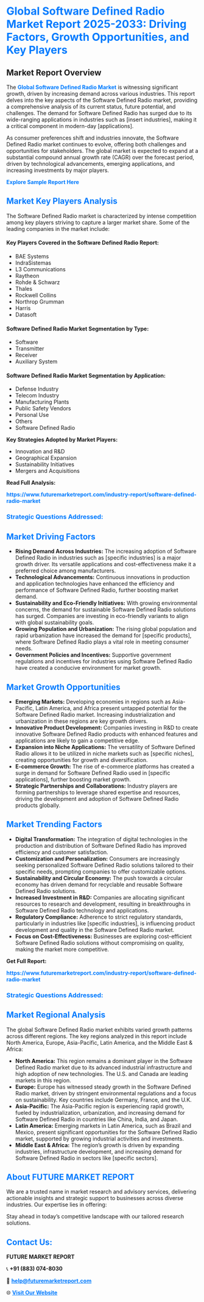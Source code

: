 <h1 style="color: #007BFF;">Global Software Defined Radio Market Report 2025-2033: Driving Factors, Growth Opportunities, and Key Players</h1>

<section id="overview">
<h2>Market Report Overview</h2>
<p>The <a href="https://www.futuremarketreport.com/industry-report/software-defined-radio-market" style="color: #007BFF; text-decoration: none;"><strong>Global Software Defined Radio Market</strong></a> is witnessing significant growth, driven by increasing demand across various industries. This report delves into the key aspects of the Software Defined Radio market, providing a comprehensive analysis of its current status, future potential, and challenges. The demand for Software Defined Radio has surged due to its wide-ranging applications in industries such as [insert industries], making it a critical component in modern-day [applications].</p>
<p>As consumer preferences shift and industries innovate, the Software Defined Radio market continues to evolve, offering both challenges and opportunities for stakeholders. The global market is expected to expand at a substantial compound annual growth rate (CAGR) over the forecast period, driven by technological advancements, emerging applications, and increasing investments by major players.</p>
</section>

<section id="overview">
<p><a href="https://www.futuremarketreport.com/request-sample/reportId=112531" style="color: #007BFF; text-decoration: none;"><strong>Explore Sample Report Here</strong></a></p>
</section>

<section id="key-players">
<h2 style="color: #007BFF;">Market Key Players Analysis</h2>
<p>The Software Defined Radio market is characterized by intense competition among key players striving to capture a larger market share. Some of the leading companies in the market include:</p>
<h4>Key Players Covered in the Software Defined Radio Report:</h4>
<ul><li>BAE Systems</li><li>IndraSistemas</li><li>L3 Communications</li><li>Raytheon</li><li>Rohde &amp; Schwarz</li><li>Thales</li><li>Rockwell Collins</li><li>Northrop Grumman</li><li>Harris</li><li>Datasoft</li></ul>
<h4>Software Defined Radio Market Segmentation by Type:</h4>
<ul><li>Software</li><li>Transmitter</li><li>Receiver</li><li>Auxiliary System</li></ul>

<h4>Software Defined Radio Market Segmentation by Application:</h4>
<ul><li>Defense Industry</li><li>Telecom Industry</li><li>Manufacturing Plants</li><li>Public Safety Vendors</li><li>Personal Use</li><li>Others</li><li>Software Defined Radio</li></ul>
<p><strong>Key Strategies Adopted by Market Players:</strong></p>
<ul>
<li>Innovation and R&D</li>
<li>Geographical Expansion</li>
<li>Sustainability Initiatives</li>
<li>Mergers and Acquisitions</li>
</ul>
</section>

<section>
<p><strong>Read Full Analysis: </strong></p><a href="https://www.futuremarketreport.com/industry-report/software-defined-radio-market" style="color: #007BFF; text-decoration: none;"><strong>https://www.futuremarketreport.com/industry-report/software-defined-radio-market</strong></a>
<h3 style="color: #007BFF;">Strategic Questions Addressed:</h3>
</section>

<section id="driving-factors">
<h2 style="color: #007BFF;">Market Driving Factors</h2>
<ul>
<li><strong>Rising Demand Across Industries:</strong> The increasing adoption of Software Defined Radio in industries such as [specific industries] is a major growth driver. Its versatile applications and cost-effectiveness make it a preferred choice among manufacturers.</li>
<li><strong>Technological Advancements:</strong> Continuous innovations in production and application technologies have enhanced the efficiency and performance of Software Defined Radio, further boosting market demand.</li>
<li><strong>Sustainability and Eco-Friendly Initiatives:</strong> With growing environmental concerns, the demand for sustainable Software Defined Radio solutions has surged. Companies are investing in eco-friendly variants to align with global sustainability goals.</li>
<li><strong>Growing Population and Urbanization:</strong> The rising global population and rapid urbanization have increased the demand for [specific products], where Software Defined Radio plays a vital role in meeting consumer needs.</li>
<li><strong>Government Policies and Incentives:</strong> Supportive government regulations and incentives for industries using Software Defined Radio have created a conducive environment for market growth.</li>
</ul>
</section>

<section id="growth-opportunities">
<h2 style="color: #007BFF;">Market Growth Opportunities</h2>
<ul>
<li><strong>Emerging Markets:</strong> Developing economies in regions such as Asia-Pacific, Latin America, and Africa present untapped potential for the Software Defined Radio market. Increasing industrialization and urbanization in these regions are key growth drivers.</li>
<li><strong>Innovative Product Development:</strong> Companies investing in R&D to create innovative Software Defined Radio products with enhanced features and applications are likely to gain a competitive edge.</li>
<li><strong>Expansion into Niche Applications:</strong> The versatility of Software Defined Radio allows it to be utilized in niche markets such as [specific niches], creating opportunities for growth and diversification.</li>
<li><strong>E-commerce Growth:</strong> The rise of e-commerce platforms has created a surge in demand for Software Defined Radio used in [specific applications], further boosting market growth.</li>
<li><strong>Strategic Partnerships and Collaborations:</strong> Industry players are forming partnerships to leverage shared expertise and resources, driving the development and adoption of Software Defined Radio products globally.</li>
</ul>
</section>

<section id="trending-factors">
<h2 style="color: #007BFF;">Market Trending Factors</h2>
<ul>
<li><strong>Digital Transformation:</strong> The integration of digital technologies in the production and distribution of Software Defined Radio has improved efficiency and customer satisfaction.</li>
<li><strong>Customization and Personalization:</strong> Consumers are increasingly seeking personalized Software Defined Radio solutions tailored to their specific needs, prompting companies to offer customizable options.</li>
<li><strong>Sustainability and Circular Economy:</strong> The push towards a circular economy has driven demand for recyclable and reusable Software Defined Radio solutions.</li>
<li><strong>Increased Investment in R&D:</strong> Companies are allocating significant resources to research and development, resulting in breakthroughs in Software Defined Radio technology and applications.</li>
<li><strong>Regulatory Compliance:</strong> Adherence to strict regulatory standards, particularly in industries like [specific industries], is influencing product development and quality in the Software Defined Radio market.</li>
<li><strong>Focus on Cost-Effectiveness:</strong> Businesses are exploring cost-efficient Software Defined Radio solutions without compromising on quality, making the market more competitive.</li>
</ul>
</section>

<section>
<p><strong>Get Full Report: </strong></p><a href="https://www.futuremarketreport.com/industry-report/software-defined-radio-market" style="color: #007BFF; text-decoration: none;"><strong>https://www.futuremarketreport.com/industry-report/software-defined-radio-market</strong></a>
<h3 style="color: #007BFF;">Strategic Questions Addressed:</h3>
</section>


<section id="regional-analysis">
<h2 style="color: #007BFF;">Market Regional Analysis</h2>
<p>The global Software Defined Radio market exhibits varied growth patterns across different regions. The key regions analyzed in this report include North America, Europe, Asia-Pacific, Latin America, and the Middle East & Africa:</p>
<ul>
<li><strong>North America:</strong> This region remains a dominant player in the Software Defined Radio market due to its advanced industrial infrastructure and high adoption of new technologies. The U.S. and Canada are leading markets in this region.</li>
<li><strong>Europe:</strong> Europe has witnessed steady growth in the Software Defined Radio market, driven by stringent environmental regulations and a focus on sustainability. Key countries include Germany, France, and the U.K.</li>
<li><strong>Asia-Pacific:</strong> The Asia-Pacific region is experiencing rapid growth, fueled by industrialization, urbanization, and increasing demand for Software Defined Radio in countries like China, India, and Japan.</li>
<li><strong>Latin America:</strong> Emerging markets in Latin America, such as Brazil and Mexico, present significant opportunities for the Software Defined Radio market, supported by growing industrial activities and investments.</li>
<li><strong>Middle East & Africa:</strong> The region’s growth is driven by expanding industries, infrastructure development, and increasing demand for Software Defined Radio in sectors like [specific sectors].</li>
</ul>
</section>

<footer>
<h2 style="color: #007BFF;">About FUTURE MARKET REPORT</h2>
<p>We are a trusted name in market research and advisory services, delivering actionable insights and strategic support to businesses across diverse industries. Our expertise lies in offering:</p>

<p>Stay ahead in today’s competitive landscape with our tailored research solutions.</p>

<h2 style="color: #007BFF;">Contact Us:</h2>
<p><strong>FUTURE MARKET REPORT</strong></p>
<p>📞 <strong>+91 (883) 074-8030</strong></p>
<p>📧 <strong><a href="mailto:help@futuremarketreport.com" style="color: #007BFF;">help@futuremarketreport.com</a></strong></p>
<p>🌐 <strong><a href="https://www.futuremarketreport.com/" style="color: #007BFF;">Visit Our Website</a></strong></p>
</footer>